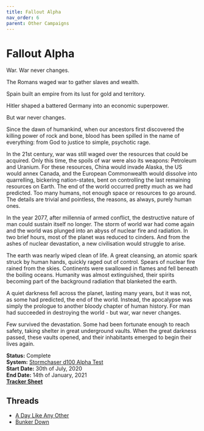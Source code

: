 ```yaml
---
title: Fallout Alpha
nav_order: 6
parent: Other Campaigns
---
```


# Fallout Alpha
War. War never changes.

The Romans waged war to gather slaves and wealth.

Spain built an empire from its lust for gold and territory.

Hitler shaped a battered Germany into an economic superpower.

But war never changes.

Since the dawn of humankind, when our ancestors first discovered the killing power of rock and bone, blood has been spilled in the name of everything: from God to justice to simple, psychotic rage.

In the 21st century, war was still waged over the resources that could be acquired. Only this time, the spoils of war were also its weapons: Petroleum and Uranium. For these resources, China would invade Alaska, the US would annex Canada, and the European Commonwealth would dissolve into quarrelling, bickering nation-states, bent on controlling the last remaining resources on Earth. The end of the world occurred pretty much as we had predicted. Too many humans, not enough space or resources to go around. The details are trivial and pointless, the reasons, as always, purely human ones.

In the year 2077, after millennia of armed conflict, the destructive nature of man could sustain itself no longer. The storm of world war had come again and the world was plunged into an abyss of nuclear fire and radiation. In two brief hours, most of the planet was reduced to cinders. And from the ashes of nuclear devastation, a new civilisation would struggle to arise.

The earth was nearly wiped clean of life. A great cleansing, an atomic spark struck by human hands, quickly raged out of control. Spears of nuclear fire rained from the skies. Continents were swallowed in flames and fell beneath the boiling oceans. Humanity was almost extinguished, their spirits becoming part of the background radiation that blanketed the earth.

A quiet darkness fell across the planet, lasting many years, but it was not, as some had predicted, the end of the world. Instead, the apocalypse was simply the prologue to another bloody chapter of human history. For man had succeeded in destroying the world - but war, war never changes.

Few survived the devastation. Some had been fortunate enough to reach safety, taking shelter in great underground vaults. When the great darkness passed, these vaults opened, and their inhabitants emerged to begin their lives again.

**Status:** Complete<br>
**System:** [Stormchaser d100 Alpha Test](https://www.gmbinder.com/share/-MBGEULxOD6QMRsEPo8G)<br>
**Start Date:** 30th of July, 2020<br>
**End Date:** 14th of January, 2021<br>
[**Tracker Sheet**](https://docs.google.com/spreadsheets/d/1WeOnwBbVR_wDDY62YxU0Wz87URUnNCJdg2CibUPpyFw/edit#gid=0)

## Threads
- [A Day Like Any Other](https://app.roll20.net/forum/post/9032808/a-day-like-any-other)
- [Bunker Down](https://app.roll20.net/forum/post/9016666/bunker-down/?pagenum=1)